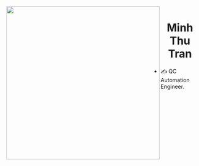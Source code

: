 <img align="left" width="400" src="https://github.githubassets.com/images/modules/profile/profile-first-repo.svg">
<h1 align="center">Minh Thu Tran</h1>
<p align="center">
</p>


- ✍ QC Automation Engineer.

